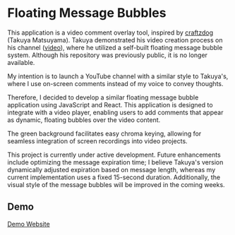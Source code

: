 # Floating Message Bubbles

This application is a video comment overlay tool, inspired by [craftzdog](https://github.com/craftzdog) (Takuya Matsuyama). Takuya demonstrated his video creation process on his channel ([video](https://youtu.be/zu_vqAWHy_E?si=0_E3y6meoqjUgJKV)), where he utilized a self-built floating message bubble system. Although his repository was previously public, it is no longer available.

My intention is to launch a YouTube channel with a similar style to Takuya's, where I use on-screen comments instead of my voice to convey thoughts.

Therefore, I decided to develop a similar floating message bubble application using JavaScript and React. This application is designed to integrate with a video player, enabling users to add comments that appear as dynamic, floating bubbles over the video content.

The green background facilitates easy chroma keying, allowing for seamless integration of screen recordings into video projects.

This project is currently under active development. Future enhancements include optimizing the message expiration time; I believe Takuya's version dynamically adjusted expiration based on message length, whereas my current implementation uses a fixed 15-second duration. Additionally, the visual style of the message bubbles will be improved in the coming weeks.

## Demo

[Demo Website](https://miohitokiri5474.github.io/floating-message-bubbles/)